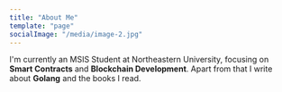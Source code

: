 ```yaml
---
title: "About Me"
template: "page"
socialImage: "/media/image-2.jpg"
---
```

I'm currently an MSIS Student at Northeastern University, focusing on **Smart Contracts** and **Blockchain Development**.
Apart from that I write about **Golang** and the books I read.







